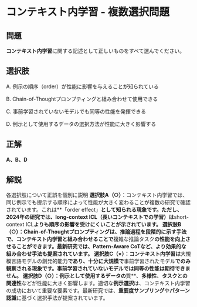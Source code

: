 # コンテキスト内学習 - 複数選択問題

## 問題
**コンテキスト内学習**に関する記述として正しいものをすべて選んでください。

## 選択肢
A. 例示の順序（order）が性能に影響を与えることが知られている

B. Chain-of-Thoughtプロンプティングと組み合わせて使用できる

C. 事前学習されていないモデルでも同等の性能を発揮できる

D. 例示として使用するデータの選択方法が性能に大きく影響する

## 正解
**A、B、D**

## 解説
各選択肢について正誤を個別に説明
**選択肢A（○）**：コンテキスト内学習では、同じ例示でも提示する順序によって性能が大きく変わることが複数の研究で確認されています。これは**「order effect」**として知られる現象です。ただし、2024年の研究では、**long-context ICL**（長いコンテキストでの学習）は**short-context ICL**よりも順序の影響を受けにくいことが示されています。
**選択肢B（○）**：**Chain-of-Thoughtプロンプティング**は、推論過程を段階的に示す手法で、コンテキスト内学習と組み合わせることで**複雑な推論タスク**の性能を向上させることができます。最新研究では、**Pattern-Aware CoT**など、より効果的な組み合わせ手法も提案されています。
**選択肢C（×）**：コンテキスト内学習は**大規模言語モデルの創発的能力**であり、十分に大規模で**事前学習されたモデル**でのみ観察される現象です。事前学習されていないモデルでは同等の性能は期待できません。
**選択肢D（○）**：例示として使用するデータの**質**、**多様性**、**タスクとの関連性**などが性能に大きく影響します。適切な**例示選択**は、コンテキスト内学習の成功において重要な要素です。最新研究では、**重要度サンプリング**や**パターン認識**に基づく選択手法が提案されています。 